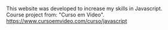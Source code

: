 This website was developed to increase my skills in Javascript.  <br/>
Course project from: "Curso em Video". https://www.cursoemvideo.com/curso/javascript
